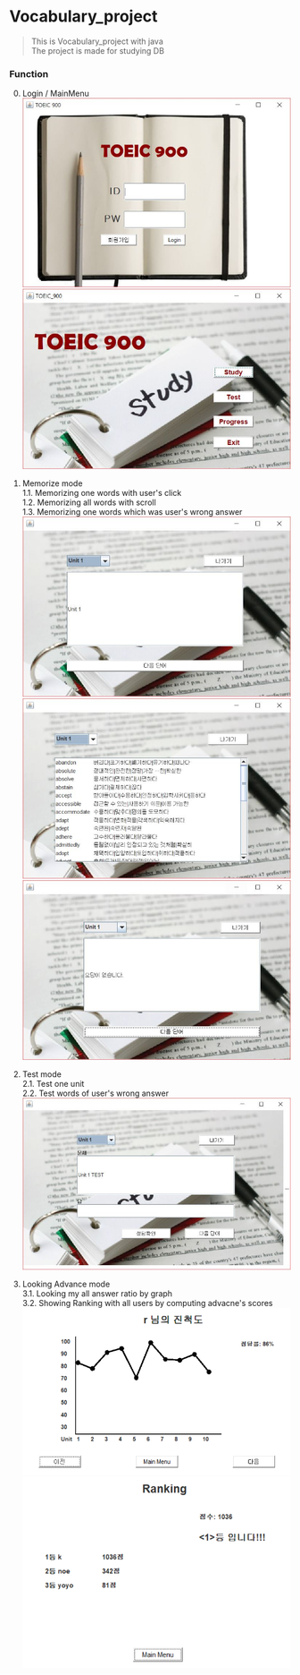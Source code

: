 # Vocabulary_project

>This is Vocabulary_project with java  
The project is made for studying DB

### Function
0. Login / MainMenu  
![로그인](./img/로그인.JPG)
![메인메뉴](./img/메인메뉴.JPG)


1. Memorize mode  
1.1. Memorizing one words with user's click  
1.2. Memorizing all words with scroll  
1.3. Memorizing one words which was user's wrong answer    
![학습1](./img/학습1.JPG)
![학습2](./img/학습2.JPG)
![학습3](./img/학습3.JPG)

2. Test mode  
2.1. Test one unit  
2.2. Test words of user's wrong answer   
![테스트](./img/테스트.JPG)

3. Looking Advance mode  
3.1. Looking my all answer ratio by graph   
3.2. Showing Ranking with all users by computing advacne's scores  
![진척도](./img/진척도1.PNG)
![랭킹](./img/랭킹.PNG)
